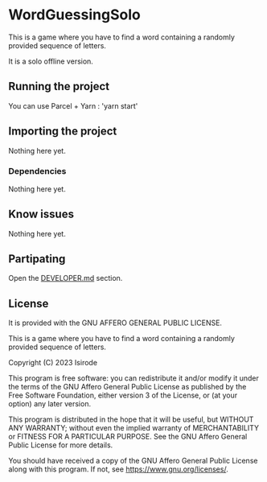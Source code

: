 # WordGuessingSolo

This is a game where you have to find a word containing a randomly provided sequence of letters.

It is a solo offline version.

## Running the project

You can use Parcel + Yarn : 'yarn start'

## Importing the project

Nothing here yet.

### Dependencies

Nothing here yet.

## Know issues

Nothing here yet.

## Partipating

Open the [DEVELOPER.md](./DEVELOPER.md) section.

## License

It is provided with the GNU AFFERO GENERAL PUBLIC LICENSE.

This is a game where you have to find a word containing a randomly provided sequence of letters.

Copyright (C) 2023  Isirode

This program is free software: you can redistribute it and/or modify
it under the terms of the GNU Affero General Public License as
published by the Free Software Foundation, either version 3 of the
License, or (at your option) any later version.

This program is distributed in the hope that it will be useful,
but WITHOUT ANY WARRANTY; without even the implied warranty of
MERCHANTABILITY or FITNESS FOR A PARTICULAR PURPOSE.  See the
GNU Affero General Public License for more details.

You should have received a copy of the GNU Affero General Public License
along with this program.  If not, see <https://www.gnu.org/licenses/>.
